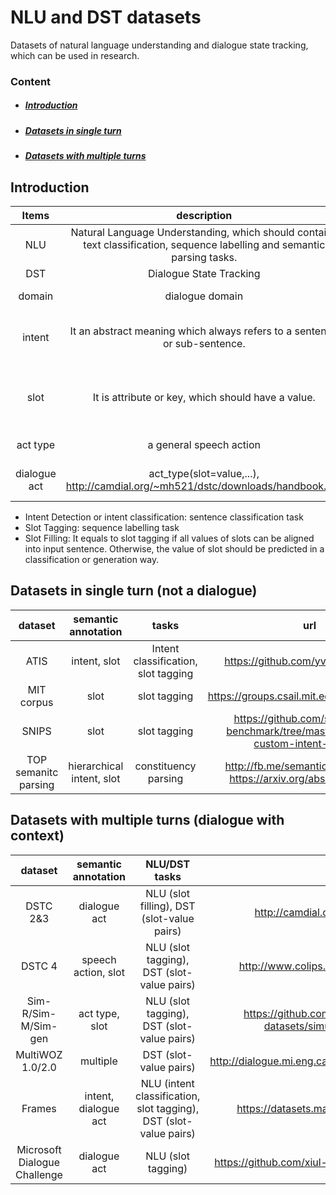 # NLU and DST datasets

Datasets of natural language understanding and dialogue state tracking, which can be used in research.

### Content

- ##### [Introduction](#intro)
- ##### [Datasets in single turn](#single_turn)
- ##### [Datasets with multiple turns](#multi_turns)

## <a name="intro"></a>Introduction

|  Items | description | example | 
|:--------:|:--------:|:--------:|
| NLU | Natural Language Understanding, which should contains text classification, sequence labelling and semantic parsing tasks. | |
| DST | Dialogue State Tracking | |
| domain | dialogue domain | movie, music, flight, restaurant, ... |
| intent | It an abstract meaning which always refers to a sentence or sub-sentence. | The intent of "show me a movie named Titanic" is "find_movie" |
| slot | It is attribute or key, which should have a value. | "show me a movie named Titanic" has a slot-value pair "movie_name = Titanic" |
| act type | a general speech action | inform, deny, confirm, request, ... |
| dialogue act | act_type(slot=value,...), http://camdial.org/~mh521/dstc/downloads/handbook.pdf | inform(movie_name = Titanic), request(price), ... |

 * Intent Detection or intent classification: sentence classification task
 * Slot Tagging: sequence labelling task
 * Slot Filling: It equals to slot tagging if all values of slots can be aligned into input sentence. Otherwise, the value of slot should be predicted in a classification or generation way.


## <a name="single_turn"></a>Datasets in single turn (not a dialogue)

|  dataset | semantic annotation | tasks | url |
|:--------:|:--------:|:--------:|:--------:|
| ATIS | intent, slot | Intent classification, slot tagging | https://github.com/yvchen/JointSLU |
| MIT corpus | slot | slot tagging | https://groups.csail.mit.edu/sls/downloads/ |
| SNIPS | slot | slot tagging | https://github.com/snipsco/nlu-benchmark/tree/master/2017-06-custom-intent-engines |
| TOP semanitc parsing | hierarchical intent, slot | constituency parsing  | http://fb.me/semanticparsingdialog, https://arxiv.org/abs/1810.07942 |

## <a name="multi_turns"></a>Datasets with multiple turns (dialogue with context)

|  dataset | semantic annotation | NLU/DST tasks | url |
|:--------:|:--------:|:--------:|:--------:|
| DSTC 2&3 | dialogue act | NLU (slot filling), DST (slot-value pairs) | http://camdial.org/~mh521/dstc/ |
| DSTC 4 | speech action, slot | NLU (slot tagging), DST (slot-value pairs) | http://www.colips.org/workshop/dstc4/ |
| Sim-R/Sim-M/Sim-gen | act type, slot | NLU (slot tagging), DST (slot-value pairs) | https://github.com/google-research-datasets/simulated-dialogue |
| MultiWOZ 1.0/2.0 | multiple | DST (slot-value pairs) | http://dialogue.mi.eng.cam.ac.uk/index.php/corpus/ |
| Frames | intent, dialogue act | NLU (intent classification, slot tagging), DST (slot-value pairs) | https://datasets.maluuba.com/Frames/dl |
| Microsoft Dialogue Challenge | dialogue act | NLU (slot tagging) | https://github.com/xiul-msr/e2e_dialog_challenge |
